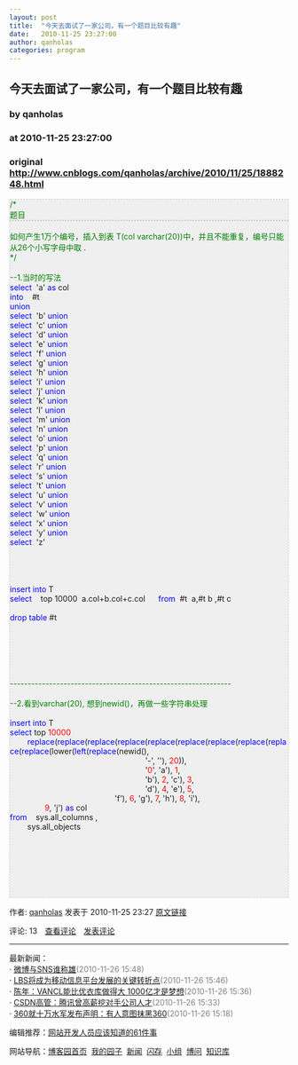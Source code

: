 ```yaml
---
layout: post
title:  "今天去面试了一家公司，有一个题目比较有趣"
date:   2010-11-25 23:27:00
author: qanholas
categories: program
---
```


## 今天去面试了一家公司，有一个题目比较有趣
### by qanholas
### at 2010-11-25 23:27:00
### original <http://www.cnblogs.com/qanholas/archive/2010/11/25/1888248.html>

<p><div style="border-bottom:#cccccc 1px dashed;border-left:#cccccc 1px dashed;background-color:#efefef;border-top:#cccccc 1px dashed;border-right:#cccccc 1px dashed"><span style="color:rgb(0,128,0)">/* </span><br><span style="color:rgb(0,128,0)">题目</span></div>
<div style="border-bottom:#cccccc 1px dashed;border-left:#cccccc 1px dashed;background-color:#efefef;border-top:#cccccc 1px dashed;border-right:#cccccc 1px dashed"><span style="color:rgb(0,128,0)"></span><span style="color:rgb(0,128,0)"> </span><br><span style="color:rgb(0,128,0)">如何产生1万个编号，插入到表 T(col varchar(20))中，并且不能重复，编号只能从26个小写字母中取 . </span><br><span style="color:rgb(0,128,0)">*/</span> <br> <br><span style="color:rgb(0,128,0)">--1.当时的写法 </span><br><span style="color:rgb(0,0,255)">select</span>  &#39;a&#39; <span style="color:rgb(0,0,255)">as</span> col <br><span style="color:rgb(0,0,255)">into</span>    #t <br><span style="color:rgb(0,0,255)">union</span>  <br><span style="color:rgb(0,0,255)">select</span>  &#39;b&#39; <span style="color:rgb(0,0,255)">union</span> <br><span style="color:rgb(0,0,255)">select</span>  &#39;c&#39; <span style="color:rgb(0,0,255)">union</span> <br><span style="color:rgb(0,0,255)">select</span>  &#39;d&#39; <span style="color:rgb(0,0,255)">union</span> <br><span style="color:rgb(0,0,255)">select</span>  &#39;e&#39; <span style="color:rgb(0,0,255)">union</span> <br><span style="color:rgb(0,0,255)">select</span>  &#39;f&#39; <span style="color:rgb(0,0,255)">union</span> <br><span style="color:rgb(0,0,255)">select</span>  &#39;g&#39; <span style="color:rgb(0,0,255)">union</span> <br><span style="color:rgb(0,0,255)">select</span>  &#39;h&#39; <span style="color:rgb(0,0,255)">union</span> <br><span style="color:rgb(0,0,255)">select</span>  &#39;i&#39; <span style="color:rgb(0,0,255)">union</span> <br><span style="color:rgb(0,0,255)">select</span>  &#39;j&#39; <span style="color:rgb(0,0,255)">union</span> <br><span style="color:rgb(0,0,255)">select</span>  &#39;k&#39; <span style="color:rgb(0,0,255)">union</span> <br><span style="color:rgb(0,0,255)">select</span>  &#39;l&#39; <span style="color:rgb(0,0,255)">union</span> <br><span style="color:rgb(0,0,255)">select</span>  &#39;m&#39; <span style="color:rgb(0,0,255)">union</span> <br><span style="color:rgb(0,0,255)">select</span>  &#39;n&#39; <span style="color:rgb(0,0,255)">union</span> <br><span style="color:rgb(0,0,255)">select</span>  &#39;o&#39; <span style="color:rgb(0,0,255)">union</span> <br><span style="color:rgb(0,0,255)">select</span>  &#39;p&#39; <span style="color:rgb(0,0,255)">union</span> <br><span style="color:rgb(0,0,255)">select</span>  &#39;q&#39; <span style="color:rgb(0,0,255)">union</span> <br><span style="color:rgb(0,0,255)">select</span>  &#39;r&#39; <span style="color:rgb(0,0,255)">union</span> <br><span style="color:rgb(0,0,255)">select</span>  &#39;s&#39; <span style="color:rgb(0,0,255)">union</span> <br><span style="color:rgb(0,0,255)">select</span>  &#39;t&#39; <span style="color:rgb(0,0,255)">union</span> <br><span style="color:rgb(0,0,255)">select</span>  &#39;u&#39; <span style="color:rgb(0,0,255)">union</span> <br><span style="color:rgb(0,0,255)">select</span>  &#39;v&#39; <span style="color:rgb(0,0,255)">union</span> <br><span style="color:rgb(0,0,255)">select</span>  &#39;w&#39; <span style="color:rgb(0,0,255)">union</span> <br><span style="color:rgb(0,0,255)">select</span>  &#39;x&#39; <span style="color:rgb(0,0,255)">union</span> <br><span style="color:rgb(0,0,255)">select</span>  &#39;y&#39; <span style="color:rgb(0,0,255)">union</span> <br><span style="color:rgb(0,0,255)">select</span>  &#39;z&#39;   <br> <br> <br> <br> <br><span style="color:rgb(0,0,255)">insert</span> <span style="color:rgb(0,0,255)">into</span> T <br><span style="color:rgb(0,0,255)">select</span>    top 10000  a.col+b.col+c.col      <span style="color:rgb(0,0,255)">from</span>  #t  a,#t b ,#t c <br>  <br><span style="color:rgb(0,0,255)">drop</span> <span style="color:rgb(0,0,255)">table</span> #t  <br> <br> <br>  <br> <br> <br><br><span style="color:rgb(0,128,0)">-------------------------------------------------------------- </span><br>  <br><span style="color:rgb(0,128,0)">--2.看到varchar(20), 想到newid()，再做一些字符串处理 </span><br> <br><span style="color:rgb(0,0,255)">insert</span> <span style="color:rgb(0,0,255)">into</span> T <br><span style="color:rgb(0,0,255)">select</span> top <span style="color:rgb(255,0,0)">10000</span> <br>        <span style="color:rgb(0,0,255)">replace</span>(<span style="color:rgb(0,0,255)">replace</span>(<span style="color:rgb(0,0,255)">replace</span>(<span style="color:rgb(0,0,255)">replace</span>(<span style="color:rgb(0,0,255)">replace</span>(<span style="color:rgb(0,0,255)">replace</span>(<span style="color:rgb(0,0,255)">replace</span>(<span style="color:rgb(0,0,255)">replace</span>(<span style="color:rgb(0,0,255)">replace</span>(<span style="color:rgb(0,0,255)">replace</span>(lower(<span style="color:rgb(0,0,255)">left</span>(<span style="color:rgb(0,0,255)">replace</span>(newid(), <br>                                                              &#39;-&#39;, &#39;&#39;), <span style="color:rgb(255,0,0)">20</span>)), <br>                                                              &#39;<span style="color:rgb(255,0,0)">0</span>&#39;, &#39;a&#39;), <span style="color:rgb(255,0,0)">1</span>, <br>                                                              &#39;b&#39;), <span style="color:rgb(255,0,0)">2</span>, &#39;c&#39;), <span style="color:rgb(255,0,0)">3</span>, <br>                                                              &#39;d&#39;), <span style="color:rgb(255,0,0)">4</span>, &#39;e&#39;), <span style="color:rgb(255,0,0)">5</span>, <br>                                                &#39;f&#39;), <span style="color:rgb(255,0,0)">6</span>, &#39;g&#39;), <span style="color:rgb(255,0,0)">7</span>, &#39;h&#39;), <span style="color:rgb(255,0,0)">8</span>, &#39;i&#39;), <br>                <span style="color:rgb(255,0,0)">9</span>, &#39;j&#39;) <span style="color:rgb(0,0,255)">as</span> col <br><span style="color:rgb(0,0,255)">from</span>    sys.all_columns , <br>        sys.all_objects <br>         <br> <br> <br>  <br>  <br>         <br>  <br></div><img src="http://www.cnblogs.com/qanholas/aggbug/1888248.html?type=1" width="1" height="1" alt=""><p>作者: <a href="http://www.cnblogs.com/qanholas/">qanholas</a> 发表于 2010-11-25 23:27 <a href="http://www.cnblogs.com/qanholas/archive/2010/11/25/1888248.html">原文链接</a></p><p>评论: 13　<a href="http://www.cnblogs.com/qanholas/archive/2010/11/25/1888248.html#pagedcomment">查看评论</a>　<a href="http://www.cnblogs.com/qanholas/archive/2010/11/25/1888248.html#commentform">发表评论</a></p><hr><p>最新新闻：<br>· <a href="http://news.cnblogs.com/n/82463/">微博与SNS谁称雄</a><span style="color:gray">(2010-11-26 15:48)</span><br>· <a href="http://news.cnblogs.com/n/82462/">LBS将成为移动信息平台发展的关键转折点</a><span style="color:gray">(2010-11-26 15:46)</span><br>· <a href="http://news.cnblogs.com/n/82461/">陈年：VANCL能比优衣库做得大 1000亿才是梦想</a><span style="color:gray">(2010-11-26 15:36)</span><br>· <a href="http://news.cnblogs.com/n/82460/">CSDN高管：腾讯曾高薪挖对手公司人才</a><span style="color:gray">(2010-11-26 15:33)</span><br>· <a href="http://news.cnblogs.com/n/82458/">360就十万水军发布声明：有人意图抹黑360</a><span style="color:gray">(2010-11-26 15:18)</span><br></p><p>编辑推荐：<a href="http://news.cnblogs.com/n/82363/">网站开发人员应该知道的61件事</a><br></p><p>网站导航：<a href="http://www.cnblogs.com">博客园首页</a>  <a href="http://home.cnblogs.com/">我的园子</a>  <a href="http://news.cnblogs.com">新闻</a>  <a href="http://home.cnblogs.com/ing/">闪存</a>  <a href="http://home.cnblogs.com/group/">小组</a>  <a href="http://space.cnblogs.com/q/">博问</a>  <a href="http://kb.cnblogs.com">知识库</a></p></p>